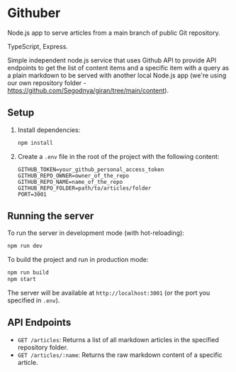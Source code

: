 # Githuber

Node.js app to serve articles from a main branch of public Git repository.

TypeScript, Express.

Simple independent node.js service that uses Github API to provide API endpoints to get the list of content items and a specific item with a query as a plain markdown to be served with another local Node.js app (we're using our own repository folder - https://github.com/Segodnya/giran/tree/main/content).

## Setup

1.  Install dependencies:
    ```bash
    npm install
    ```
2.  Create a `.env` file in the root of the project with the following content:
    ```
    GITHUB_TOKEN=your_github_personal_access_token
    GITHUB_REPO_OWNER=owner_of_the_repo
    GITHUB_REPO_NAME=name_of_the_repo
    GITHUB_REPO_FOLDER=path/to/articles/folder
    PORT=3001
    ```

## Running the server

To run the server in development mode (with hot-reloading):
```bash
npm run dev
```

To build the project and run in production mode:
```bash
npm run build
npm start
```

The server will be available at `http://localhost:3001` (or the port you specified in `.env`).

## API Endpoints

*   `GET /articles`: Returns a list of all markdown articles in the specified repository folder.
*   `GET /articles/:name`: Returns the raw markdown content of a specific article.
